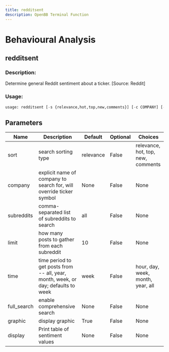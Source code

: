 ```yaml
---
title: redditsent
description: OpenBB Terminal Function
---
```


# Behavioural Analysis

## redditsent

### Description: 

Determine general Reddit sentiment about a ticker. [Source: Reddit]

### Usage: 
```python
usage: redditsent [-s {relevance,hot,top,new,comments}] [-c COMPANY] [--subreddits SUBREDDITS] [-l LIMIT] [-t {hour,day,week,month,year,all}] [--full] [-g] [-d]
```

## Parameters

| Name | Description | Default | Optional | Choices |
| ---- | ----------- | ------- | -------- | ------- |
| sort | search sorting type | relevance | False | relevance, hot, top, new, comments |
| company | explicit name of company to search for, will override ticker symbol | None | False | None |
| subreddits | comma-separated list of subreddits to search | all | False | None |
| limit | how many posts to gather from each subreddit | 10 | False | None |
| time | time period to get posts from -- all, year, month, week, or day; defaults to week | week | False | hour, day, week, month, year, all |
| full_search | enable comprehensive search | None | False | None |
| graphic | display graphic | True | False | None |
| display | Print table of sentiment values | None | False | None |


